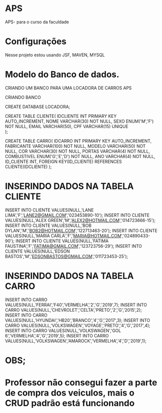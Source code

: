 # APS
APS- para o curso da faculdade
# Configurações
Nesse projeto estou usando
JSF, MAVEN, MYSQL
# Modelo do Banco de dados.

CRIANDO UM BANCO PARA UMA LOCADORA DE CARROS APS

CRIANDO BANCO

CREATE DATABASE LOCADORA;

CREATE TABLE CLIENTE(
	IDCLIENTE INT PRIMARY KEY AUTO_INCREMENT,
	NOME VARCHAR(30) NOT NULL,
	SEXO ENUM('M','F') NOT NULL,
	EMAIL VARCHAR(50),
	CPF VARCHAR(15) UNIQUE	
);

CREATE TABLE CARRO(
	IDCARRO INT PRIMARY KEY AUTO_INCREMENT,
	FABRICANTE VARCHAR(100) NOT NULL,
	MODELO VARCHAR(50) NOT NULL,
	COR VARCHAR(30) NOT NULL,
	PORTAS VARCHAR(4) NOT NULL,
	COMBUSTIVEL ENUM('G','E','D') NOT NULL,
	ANO VARCHAR(4) NOT NULL,
	ID_CLIENTE INT,
	FOREIGN KEY(ID_CLIENTE)
	REFERENCES CLIENTE(IDCLIENTE)
);

# INSERINDO DADOS NA TABELA CLIENTE

INSERT INTO CLIENTE VALUES(NULL,'LANE LIMA','F','LANE2@GMAIL.COM','023453890-10');
INSERT INTO CLIENTE VALUES(NULL,'ALEX GREEN','M','ALEX2@HOTMAIL.COM','014723666-15');
INSERT INTO CLIENTE VALUES(NULL,'BOB DYLAN','M','BOB2@HOTMAIL.COM','122713463-20');
INSERT INTO CLIENTE VALUES(NULL,'MARIA CARLA','F','MARIA@HOTMAIL.COM','024890433-90');
INSERT INTO CLIENTE VALUES(NULL,'FATIMA FAUSTINA','F','FATIMA@GMAIL.COM','123723756-29');
INSERT INTO CLIENTE VALUES(NULL,'EDSON BASTOS','M','EDSONBASTOS@GMAIL.COM','011723453-25');

# INSERINDO DADOS NA TABELA CARRO

INSERT INTO CARRO VALUES(NULL,'FERRAI','F40','VERMELHA','2','G','2019',7);
INSERT INTO CARRO VALUES(NULL,'CHEVROLET','CELTA','PRETO','2','G','2015',2);
INSERT INTO CARRO VALUES(NULL,'HYUNDAI','HB20','BRANCO','4','G','2017',3);
INSERT INTO CARRO VALUES(NULL,'VOLKSWAGEN','VOYAGE','PRETO','4','G','2017',4);
INSERT INTO CARRO VALUES(NULL,'VOLKSWAGEN','GOL 6','VERMELHA','4','G','2019',5);
INSERT INTO CARRO VALUES(NULL,'VOLKSWAGEN','AMAROCK','VERMELHA','4','D','2019',1);

# OBS;
# Professor não consegui fazer a parte de compra dos veiculos, mais o CRUD padrão está funcionando
